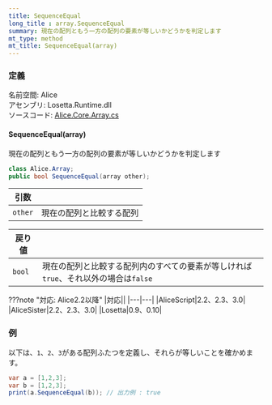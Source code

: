 ```yaml
---
title: SequenceEqual
long_title : array.SequenceEqual
summary: 現在の配列ともう一方の配列の要素が等しいかどうかを判定します
mt_type: method
mt_title: SequenceEqual(array)
---
```


### 定義
名前空間: Alice<br/>
アセンブリ: Losetta.Runtime.dll<br/>
ソースコード: [Alice.Core.Array.cs](https://github.com/WSOFT-Project/Losetta/blob/master/Losetta.Runtime/Core/Extension/Alice.Core.Array.cs)

#### SequenceEqual(array)

現在の配列ともう一方の配列の要素が等しいかどうかを判定します

```cs title="AliceScript"
class Alice.Array;
public bool SequenceEqual(array other);
```

|引数| |
|-|-|
|`other`|現在の配列と比較する配列|

|戻り値| |
|-|-|
|`bool`| 現在の配列と比較する配列内のすべての要素が等しければ`true`、それ以外の場合は`false`|

???note "対応: Alice2.2以降"
    |対応||
    |---|---|
    |AliceScript|2.2、2.3、3.0|
    |AliceSister|2.2、2.3、3.0|
    |Losetta|0.9、0.10|

### 例
以下は、`1`、`2`、`3`がある配列ふたつを定義し、それらが等しいことを確かめます。

```cs title="AliceScript"
var a = [1,2,3];
var b = [1,2,3];
print(a.SequenceEqual(b)); // 出力例 : true
```
